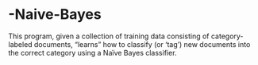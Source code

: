 # -Naive-Bayes
This program, given a collection of training data consisting of category-labeled documents, “learns” how to classify (or ‘tag’) new documents into the correct category using a Naïve Bayes classifier. 
